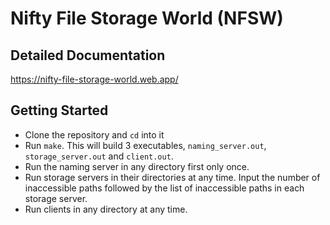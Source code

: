 # Nifty File Storage World (NFSW)

## Detailed Documentation
https://nifty-file-storage-world.web.app/

## Getting Started
- Clone the repository and `cd` into it
- Run `make`. This will build 3 executables, `naming_server.out`, `storage_server.out` and `client.out`.
- Run the naming server in any directory first only once.
- Run storage servers in their directories at any time. Input the number of inaccessible paths followed by the list of inaccessible paths in each storage server.
- Run clients in any directory at any time.
